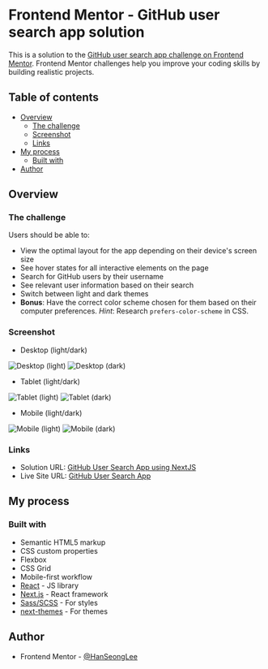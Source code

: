 # Frontend Mentor - GitHub user search app solution

This is a solution to the [GitHub user search app challenge on Frontend Mentor](https://www.frontendmentor.io/challenges/github-user-search-app-Q09YOgaH6). Frontend Mentor challenges help you improve your coding skills by building realistic projects.

## Table of contents

- [Overview](#overview)
  - [The challenge](#the-challenge)
  - [Screenshot](#screenshot)
  - [Links](#links)
- [My process](#my-process)
  - [Built with](#built-with)
- [Author](#author)

## Overview

### The challenge

Users should be able to:

- View the optimal layout for the app depending on their device's screen size
- See hover states for all interactive elements on the page
- Search for GitHub users by their username
- See relevant user information based on their search
- Switch between light and dark themes
- **Bonus**: Have the correct color scheme chosen for them based on their computer preferences. _Hint_: Research `prefers-color-scheme` in CSS.

### Screenshot
* Desktop (light/dark)

![Desktop (light)](./screenshots/desktop-light.png)
![Desktop (dark)](./screenshots/desktop-dark.png)

* Tablet (light/dark)

![Tablet (light)](./screenshots/tablet-light.png)
![Tablet (dark)](./screenshots/tablet-dark.png)

* Mobile (light/dark)

![Mobile (light)](./screenshots/mobile-light.png)
![Mobile (dark)](./screenshots/mobile-dark.png)

### Links

- Solution URL: [GitHub User Search App using NextJS](https://www.frontendmentor.io/solutions/github-user-search-app-using-nextjs-XCSgRQEHV)
- Live Site URL: [GitHub User Search App](https://github-user-search-app-hanseonglee.vercel.app)

## My process

### Built with

- Semantic HTML5 markup
- CSS custom properties
- Flexbox
- CSS Grid
- Mobile-first workflow
- [React](https://reactjs.org/) - JS library
- [Next.js](https://nextjs.org/) - React framework
- [Sass/SCSS](https://sass-lang.com/) - For styles
- [next-themes](https://github.com/pacocoursey/next-themes/) - For themes

## Author

- Frontend Mentor - [@HanSeongLee](https://www.frontendmentor.io/profile/HanSeongLee)
